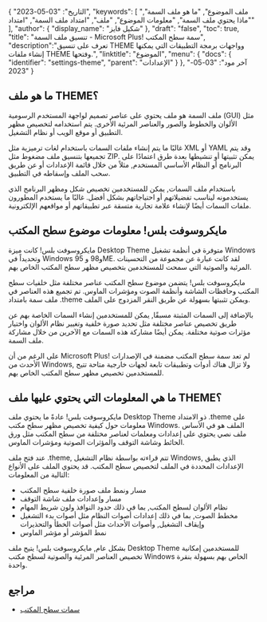 {
"التاريخ": "03-05-2023",
  "keywords": [
"ملف الموضوع",
"ما هو ملف السمة",
"ماذا يحتوي ملف السمة",
"معلومات الموضوع",
"ملف",
"امتداد ملف السمة",
"امتداد"
],
  "author": {
"display_name": "شكيل فايز"
},
"draft": "false",
"toc": true,
"title": "تنسيق ملف السمة - Microsoft Plus! سمة سطح المكتب",
  "description":"تعرف على تنسيق THEME وواجهات برمجة التطبيقات التي يمكنها إنشاء ملفات THEME وفتحها.",
"linktitle": "الموضوع",
  "menu": {
    "docs": {
      "identifier": "settings-theme",
"parent": "الإعدادات"
}
},
"آخر مود": "03-05-2023"
}

## ما هو ملف THEME؟

ملف السمة هو ملف يحتوي على عناصر تصميم لواجهة المستخدم الرسومية (GUI) مثل الألوان والخطوط والصور والعناصر المرئية الأخرى. يتم استخدامه لتخصيص مظهر التطبيق أو موقع الويب أو نظام التشغيل.

غالبًا ما يتم إنشاء ملفات السمات باستخدام لغات ترميزية مثل XML أو YAML وقد يتم تجميعها بتنسيق ملف مضغوط مثل ZIP. يمكن تثبيتها أو تنشيطها بعدة طرق اعتمادًا على البرنامج أو النظام الأساسي المستخدم, مثلاً من خلال قائمة الإعدادات أو عن طريق سحب الملف وإسقاطه في التطبيق.

باستخدام ملف السمات, يمكن للمستخدمين تخصيص شكل ومظهر البرنامج الذي يستخدمونه ليناسب تفضيلاتهم أو احتياجاتهم بشكل أفضل. غالبًا ما يستخدم المطورون ملفات السمات أيضًا لإنشاء علامة تجارية متسقة عبر تطبيقاتهم أو مواقعهم الإلكترونية.

## مايكروسوفت بلس! معلومات موضوع سطح المكتب

مايكروسوفت بلس! كانت ميزة Desktop Theme متوفرة في أنظمة تشغيل Windows وتحديداً في Windows 95 و98 وME. لقد كانت عبارة عن مجموعة من التحسينات المرئية والصوتية التي سمحت للمستخدمين بتخصيص مظهر سطح المكتب الخاص بهم.

مايكروسوفت بلس! يتضمن موضوع سطح المكتب عناصر مختلفة مثل خلفيات سطح المكتب وحافظات الشاشة وأنظمة الصوت ومؤشرات الماوس. تم تجميع هذه العناصر في ملف سمة بامتداد .theme ويمكن تثبيتها بسهولة عن طريق النقر المزدوج على الملف.

بالإضافة إلى السمات المثبتة مسبقًا, يمكن للمستخدمين إنشاء السمات الخاصة بهم عن طريق تخصيص عناصر مختلفة مثل تحديد صورة خلفية وتغيير نظام الألوان واختيار مؤثرات صوتية مختلفة. يمكن أيضًا مشاركة هذه السمات مع الآخرين من خلال مشاركة ملف السمة.

على الرغم من أن Microsoft Plus! لم تعد سمة سطح المكتب مضمنة في الإصدارات الأحدث من Windows, ولا تزال هناك أدوات وتطبيقات تابعة لجهات خارجية متاحة تتيح للمستخدمين تخصيص مظهر سطح المكتب الخاص بهم.

## ما هي المعلومات التي يحتوي عليها ملف THEME؟

مايكروسوفت بلس! عادةً ما يحتوي ملف Desktop Theme ذو الامتداد .theme على معلومات حول كيفية تخصيص مظهر سطح مكتب Windows. الملف هو في الأساس ملف نصي يحتوي على إعدادات ومعلمات لعناصر مختلفة من سطح المكتب مثل ورق الحائط وشاشة التوقف والمؤثرات الصوتية ومؤشرات الماوس.

عند فتح ملف .theme, تتم قراءته بواسطة نظام التشغيل Windows, الذي يطبق الإعدادات المحددة في الملف لتخصيص سطح المكتب. قد يحتوي الملف على الأنواع التالية من المعلومات:

- مسار ونمط ملف صورة خلفية سطح المكتب
- مسار وإعدادات ملف شاشة التوقف
- نظام الألوان لسطح المكتب, بما في ذلك حدود النوافذ ولون شريط المهام
- مخطط الصوت, بما في ذلك إعدادات أصوات النظام مثل أصوات بدء التشغيل وإيقاف التشغيل, وأصوات الأحداث مثل أصوات الخطأ والتحذيرات
- نمط المؤشر أو مؤشر الماوس

بشكل عام, مايكروسوفت بلس! يتيح ملف Desktop Theme للمستخدمين إمكانية تخصيص العناصر المرئية والصوتية لسطح مكتب Windows الخاص بهم بسهولة بنقرة واحدة.

## مراجع
* [سمات سطح المكتب](https://support.microsoft.com/en-us/windows/desktop-themes-94880287-6046-1d35-6d2f-35dee759701e)

